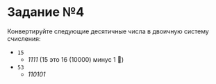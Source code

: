 # Задание №4

Конвертируйте следующие десятичные числа в двоичную систему счисления:

- `15`
  - _1111_ (15 это 16 (10000) минус 1 🗿)
- `53`
  - _110101_
